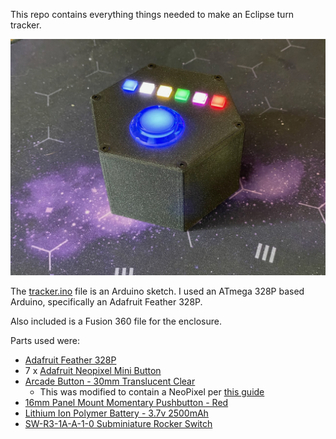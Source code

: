 This repo contains everything things needed to make an Eclipse turn tracker.

![Eclipse turn tracker](/tracker.jpeg)

The [tracker.ino](/tracker.ino) file is an Arduino sketch. I used an ATmega 328P based Arduino, specifically an Adafruit Feather 328P.

Also included is a Fusion 360 file for the enclosure.

Parts used were:

- [Adafruit Feather 328P](https://www.adafruit.com/product/3458)
- 7 x [Adafruit Neopixel Mini Button](https://www.adafruit.com/product/1612)
- [Arcade Button - 30mm Translucent Clear](https://www.adafruit.com/product/471)
  - This was modified to contain a NeoPixel per [this guide](https://learn.adafruit.com/neopixel-arcade-button)
- [16mm Panel Mount Momentary Pushbutton - Red](https://www.adafruit.com/product/1445)
- [Lithium Ion Polymer Battery - 3.7v 2500mAh](https://www.adafruit.com/product/328)
- [SW-R3-1A-A-1-0 Subminiature Rocker Switch](https://www.digikey.com/short/hp38423t)
